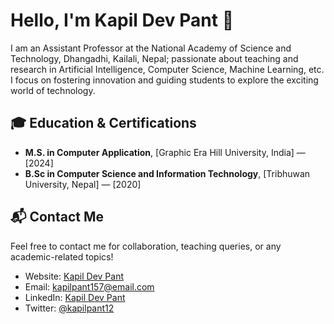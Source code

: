 # Hello, I'm Kapil Dev Pant 👋

I am an Assistant Professor at the National Academy of Science and Technology, Dhangadhi, Kailali, Nepal; passionate about teaching and research in Artificial Intelligence, Computer Science, Machine Learning, etc. I focus on fostering innovation and guiding students to explore the exciting world of technology.

<!--
🚀 Currently working on: Research in [mention any specific research you're focusing on]  
🌱 Learning: [mention any new technologies or languages you're currently exploring]  
⚡ Fun fact: [something interesting about you, e.g., "I enjoy reading books on artificial intelligence and exploring new ways of improving tech education."]

## 🚀 Skills

- **Languages:** Python, Java, C++, HTML, CSS, JavaScript
- **Frameworks:** Django, Flask, Spring Boot, React
- **Tools & Technologies:** Git, Docker, Kubernetes, AWS, Jenkins
- **Databases:** PostgreSQL, MySQL, MongoDB
- **Other:** Machine Learning, Data Science, AI, REST APIs, GitHub Actions, Agile/Scrum
  
## 🔨 Projects

### [Research on Machine Learning in Education](https://github.com/kapildevpant/research-ml-education)
A project focused on the integration of machine learning models in educational technology, exploring adaptive learning systems.  
🔧 Technologies used: Python, TensorFlow, Scikit-learn, Pandas

### [Student Portal Management System](https://github.com/kapildevpant/student-portal)
A web-based portal to manage student data, assignments, grades, and more, designed for universities and educational institutes.  
🔧 Technologies used: Java, Spring Boot, MySQL, Thymeleaf

### [AI-Based Grading System](https://github.com/kapildevpant/ai-grading-system)
Developed a system that automates grading using AI and NLP techniques to assess written assignments.  
🔧 Technologies used: Python, Natural Language Processing, TensorFlow

## 💪 Contributions

I contribute to both academic research projects and open-source software. Some of my contributions include:

- [Open-source Project 1](https://github.com/kapildevpant) – Research-focused contributions to enhance the AI curriculum.
- [Open-source Project 2](https://github.com/kapildevpant) – Open-source software focused on streamlining educational processes using AI.
-->
## 🎓 Education & Certifications

- **M.S. in Computer Application**, [Graphic Era Hill University, India] — [2024]
- **B.Sc in Computer Science and Information Technology**, [Tribhuwan University, Nepal] — [2020]
<!--- **Certified AI Specialist**, [Certification Provider] — [Year]
  -->
## 📬 Contact Me

Feel free to contact me for collaboration, teaching queries, or any academic-related topics!

- Website: [Kapil Dev Pant](https://www.kapilpant157.com.np)
- Email: kapilpant157@email.com
- LinkedIn: [Kapil Dev Pant](https://www.linkedin.com/in/kapilpant157)
- Twitter: [@kapilpant12](https://twitter.com/@kapilpant12)
<!--  
## 📊 GitHub Stats

![Kapil's GitHub Stats](https://github-readme-stats.vercel.app/api?username=kapildevpant&show_icons=true&count_private=true&hide=prs)
-->


